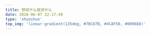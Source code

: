 ```yaml
---
title: 想说什么就说什么
date: 2018-06-07 22:17:49
type: 'shuoshuo'
top_img: 'linear-gradient(135deg, #7BC87B, #4CAF50, #009688)'
---
```

